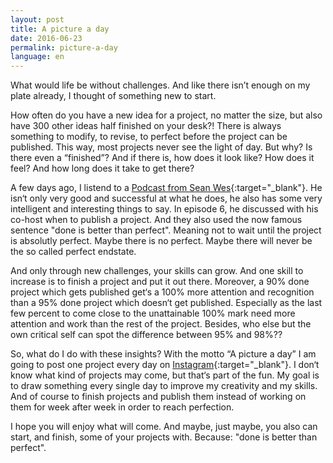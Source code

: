 ```yaml
---
layout: post
title: A picture a day
date: 2016-06-23
permalink: picture-a-day
language: en
---
```


What would life be without challenges. And like there isn’t enough on my plate already, I thought of something new to start.

How often do you have a new idea for a project, no matter the size, but also have 300 other ideas half finished on your desk?! There is always something to modify, to revise, to perfect before the project can be published. This way, most projects never see the light of day. But why? Is there even a “finished”? And if there is, how does it look like? How does it feel? And how long does it take to get there?

A few days ago, I listend to a [Podcast from Sean Wes](https://seanwes.com/podcast/){:target="_blank"}. He isn‘t only very good and successful at what he does, he also has some very intelligent and interesting things to say. In episode 6, he discussed with his co-host when to publish a project. And they also used the now famous sentence "done is better than perfect". Meaning not to wait until the project is absolutly perfect. Maybe there is no perfect. Maybe there will never be the so called perfect endstate. 

And only through new challenges, your skills can grow. And one skill to increase is to finish a project and put it out there. Moreover, a 90% done project which gets published get‘s a 100% more attention and recognition than a 95% done project which doesn‘t get published. Especially as the last few percent to come close to the unattainable 100% mark need more attention and work than the rest of the project. Besides, who else but the own critical self can spot the difference between 95% and 98%??

So, what do I do with these insights? With the motto “A picture a day” I am going to post one project every day on [Instagram](https://www.instagram.com/verena_von_o/){:target="_blank"}. I don‘t know what kind of projects may come, but that‘s part of the fun. My goal is to draw something every single day to improve my creativity and my skills. And of course to finish projects and publish them instead of working on them for week after week in order to reach perfection. 

I hope you will enjoy what will come. And maybe, just maybe, you also can start, and finish, some of your projects with. Because: "done is better than perfect".



